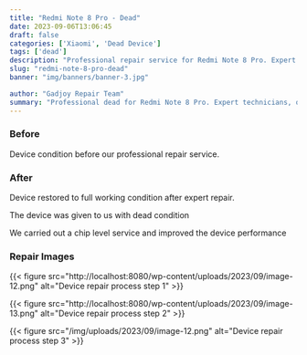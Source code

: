 ```yaml
---
title: "Redmi Note 8 Pro - Dead"
date: 2023-09-06T13:06:45
draft: false
categories: ['Xiaomi', 'Dead Device']
tags: ['dead']
description: "Professional repair service for Redmi Note 8 Pro. Expert diagnosis and quality repairs in Bangalore."
slug: "redmi-note-8-pro-dead"
banner: "img/banners/banner-3.jpg"

author: "Gadjoy Repair Team"
summary: "Professional dead for Redmi Note 8 Pro. Expert technicians, quality parts, warranty included."
---
```


### Before

Device condition before our professional repair service.

### After

Device restored to full working condition after expert repair.

The device was given to us with dead condition

We carried out a chip level service and improved the device performance

### Repair Images

{{< figure src="http://localhost:8080/wp-content/uploads/2023/09/image-12.png" alt="Device repair process step 1" >}}

{{< figure src="http://localhost:8080/wp-content/uploads/2023/09/image-13.png" alt="Device repair process step 2" >}}

{{< figure src="/img/uploads/2023/09/image-12.png" alt="Device repair process step 3" >}}


